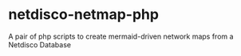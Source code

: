 # netdisco-netmap-php
A pair of php scripts to create mermaid-driven network maps from a Netdisco Database
